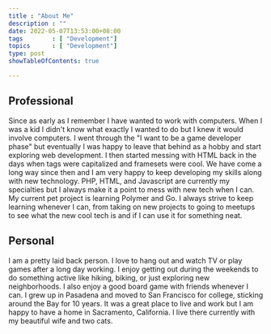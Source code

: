 ```yaml
---
title : "About Me"
description : ""
date: 2022-05-07T13:53:00+08:00
tags        : [ "Development"]
topics      : [ "Development"]
type: post
showTableOfContents: true

---
```


## Professional

Since as early as I remember I have wanted to work with computers. When I was a kid I didn't know what exactly I wanted to do but I knew it would involve computers. I went through the "I want to be a game developer phase" but eventually I was happy to leave that behind as a hobby and start exploring web development. I then started messing with HTML back in the days when tags were capitalized and framesets were cool. We have come a long way since then and I am very happy to keep developing my skills along with new technology. PHP, HTML, and Javascript are currently my specialties but I always make it a point to mess with new tech when I can. My current pet project is learning Polymer and Go. I always strive to keep learning whenever I can, from taking on new projects to going to meetups to see what the new cool tech is and if I can use it for something neat.

## Personal

I am a pretty laid back person. I love to hang out and watch TV or play games after a long day working. I enjoy getting out during the weekends to do something active like hiking, biking, or just exploring new neighborhoods. I also enjoy a good board game with friends whenever I can. I grew up in Pasadena and moved to San Francisco for college, sticking around the Bay for 10 years. It was a great place to live and work but I am happy to have a home in Sacramento, California. I live there currently with my beautiful wife and two cats.
